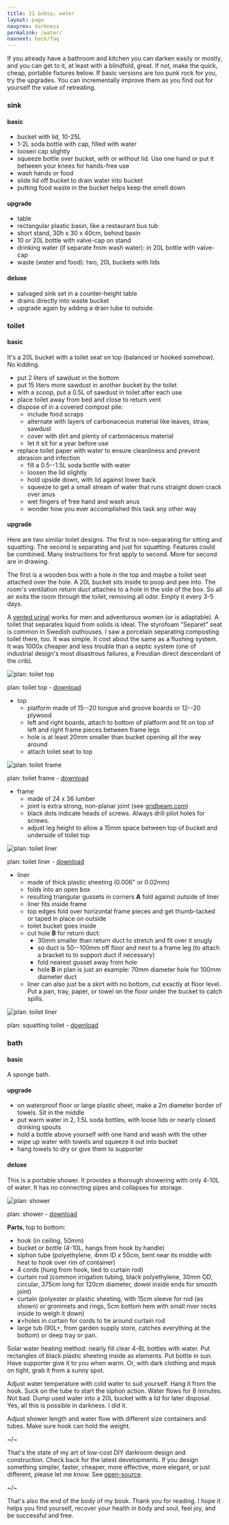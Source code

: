 ```yaml
---
title: 11 &nbsp; water
layout: page
navprev: darkness
permalink: /water/
navnext: back/faq
---
```


If you already have a bathroom and kitchen you can darken easily or mostly, and you can get to it, at least with a blindfold, great. If not, make the quick, cheap, portable fixtures below. If basic versions are too punk rock for you, try the upgrades. You can incrementally improve them as you find out for yourself the value of retreating.

### sink

#### basic

- bucket with lid, 10-25L
- 1-2L soda bottle with cap, filled with water
- loosen cap slightly
- squeeze bottle over bucket, with or without lid. Use one hand or put it between your knees for hands-free use
- wash hands or food
- slide lid off bucket to drain water into bucket
- putting food waste in the bucket helps keep the smell down

#### upgrade

- table
- rectangular plastic basin, like a restaurant bus tub
- short stand, 30h x 30 x 40cm, behind basin
- 10 or 20L bottle with valve-cap on stand
- drinking water (if separate from wash water): in 20L bottle with valve-cap
- waste (water and food): two, 20L buckets with lids

#### deluxe

- salvaged sink set in a counter-height table
- drains directly into waste bucket
- upgrade again by adding a drain tube to outside. 

### toilet

#### basic

It's a 20L bucket with a toilet seat on top (balanced or hooked somehow). No kidding.
	
- put 2 liters of sawdust in the bottom
- put 15 liters more sawdust in another bucket by the toilet
- with a scoop, put a 0.5L of sawdust in toilet after each use
- place toilet away from bed and close to return vent
- dispose of in a covered compost pile:
	- include food scraps 
	- alternate with layers of carbonaceous material like leaves, straw, sawdust
	- cover with dirt and plenty of carbonaceous material
	- let it sit for a year before use
- replace toilet paper with water to ensure cleanliness and prevent abrasion and infection
	- fill a 0.5--1.5L soda bottle with water
	- loosen the lid slightly
	- hold upside down, with lid against lower back
	- squeeze to get a small stream of water that runs straight down crack over anus
	- wet fingers of free hand and wash anus
	- wonder how you ever accomplished this task any other way

#### upgrade

Here are two similar toilet designs. The first is non-separating for sitting and squatting. The second is separating and just for squatting. Features could be combined. Many instructions for first apply to second. More for second are in drawing.

The first is a wooden box with a hole in the top and maybe a toilet seat attached over the hole. A 20L bucket sits inside to poop and pee into. The room's ventilation return duct attaches to a hole in the side of the box. So all air exits the room through the toilet, removing all odor. Empty it every 3-5 days.

A [vented urinal](/report/2x3-day#mechanical-report) works for men and adventurous women (or is adaptable). A toilet that separates liquid from solids is ideal. The styrofoam "Separet" seat is common in Swedish outhouses. I saw a porcelain separating composting toilet there, too. It was simple. It cost about the same as a flushing system. It was 1000x cheaper and less trouble than a septic system (one of industrial design's most disastrous failures, a Freudian direct descendant of the crib).

<!--&nbsp;-->

![plan: toilet top](/img/plan/image/toilet-top.png)

plan: toilet top - [download](/img/plan/toilet-top.pdf)

<!--&nbsp;-->

- top
	- platform made of 15--20 tongue and groove boards or 12--20 plywood
	- left and right boards, attach to bottom of platform and fit on top of left and right frame pieces between frame legs
	- hole is at least 20mm smaller than bucket opening all the way around 
	- attach toilet seat to top 

![plan: toilet frame](/img/plan/image/toilet-frame.png)

plan: toilet frame - [download](/img/plan/toilet-frame.pdf)

<!--&nbsp;-->

- frame
	- made of 24 x 36 lumber
	- joint is extra strong, non-planar joint (see [gridbeam.com](https://gridbeam.com))
	- black dots indicate heads of screws. Always drill pilot holes for screws.
	- adjust leg height to allow a 15mm space between top of bucket and underside of toilet top

![plan: toilet liner](/img/plan/image/toilet-liner.png)

plan: toilet liner - [download](/img/plan/toilet-liner.pdf)

<!--&nbsp;-->

- liner
	- made of thick plastic sheeting (0.006" or 0.02mm)
	- folds into an open box
	- resulting triangular gussets in corners **A** fold against outside of liner
	- liner fits inside frame
	- top edges fold over horizontal frame pieces and get thumb-tacked or taped in place on outside
	- toilet bucket goes inside 
	- cut hole **B** for return duct: 
		- 30mm smaller than return duct to stretch and fit over it snugly
		- so duct is 50--100mm off floor and next to a frame leg (to attach a bracket to to support duct if necessary) 
		- fold nearest gusset away from hole
		- hole **B** in plan is just an example: 70mm diameter hole for 100mm diameter duct
	- liner can also just be a skirt with no bottom, cut exactly at floor level. Put a pan, tray, paper, or towel on the floor under the bucket to catch spills.
	
<!--&nbsp;-->

![plan: toilet liner](/img/plan/image/toilet-squat.png)

plan: squatting toilet - [download](/img/plan/toilet-squat.pdf)

### bath

#### basic

A sponge bath.

#### upgrade

- on waterproof floor or large plastic sheet, make a 2m diameter border of towels. Sit in the middle 
- put warm water in 2, 1.5L soda bottles, with loose lids or nearly closed drinking spouts
- hold a bottle above yourself with one hand and wash with the other
- wipe up water with towels and squeeze it out into bucket
- hang towels to dry or give them to supporter

#### deluxe

This is a portable shower. It provides a thorough showering with only 4-10L of water. It has no connecting pipes and collapses for storage. 

![plan: shower](/img/plan/image/shower.png)

plan: shower - [download](/img/plan/shower.pdf)

<!--pagebreak-->

**Parts**, top to bottom:

- hook (in ceiling, 50mm)
- bucket or bottle (4-10L, hangs from hook by handle)
- siphon tube (polyethylene, 4mm ID x 50cm, bent near its middle with heat to hook over rim of container)
- 4 cords (hung from hook, tied to curtain rod)
- curtain rod (common irrigation tubing, black polyethylene, 30mm OD, circular, 375cm long for 120cm diameter, dowel inside ends for smooth joint)
- curtain (polyester or plastic sheeting, with 15cm sleeve for rod (as shown) or grommets and rings, 5cm bottom hem with small river rocks inside to weigh it down)
- **x**=holes in curtain for cords to tie around curtain rod
- large tub (90L+, from garden supply store, catches everything at the bottom) or deep tray or pan.

Solar water heating method: nearly fill clear 4-8L bottles with water. Put rectangles of black plastic sheeting inside as elements. Put bottle in sun. Have supporter give it to you when warm. Or, with dark clothing and mask on tight, grab it from a sunny spot.

Adjust water temperature with cold water to suit yourself. Hang it from the hook. Suck on the tube to start the siphon action. Water flows for 8 minutes. Not bad. Dump used water into a 20L bucket with a lid for later disposal. Yes, all this is possible in darkness. I did it.

Adjust shower length and water flow with different size containers and tubes. Make sure hook can hold the weight.

~/~

That's the state of my art of low-cost DIY darkroom design and construction. Check back for the latest developments. If you design something simpler, faster, cheaper, more effective, more elegant, or just different, please let me know. See [open-source](/front/introduction#open-source).

~/~

That's also the end of the body of my book. Thank you for reading. I hope it helps you find yourself, recover your health in body and soul, feel joy, and be successful and free.
